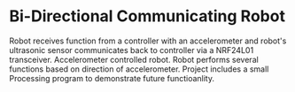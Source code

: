 # Bi-Directional Communicating Robot 
Robot receives function from a controller with an accelerometer and robot's ultrasonic sensor communicates back to controller via a NRF24L01 transceiver. Accelerometer controlled robot. Robot performs several functions based on direction of accelerometer. Project includes a small Processing program to demonstrate future functioanlity.   


